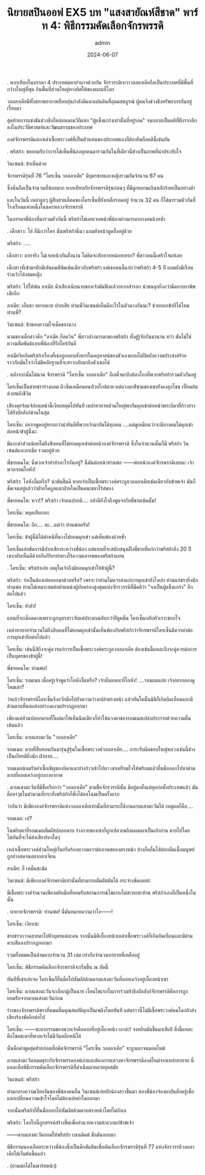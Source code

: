 ﻿---
title: 'นิยายสปินออฟ EX5 บท "แสงสายัณห์สีชาด" พาร์ท 4: พิธีกรรมคัดเลือกจักรพรรดิ'
description: 'นิยายสปินออฟ EX5 บท "แสงสายัณห์สีชาด" พาร์ท 4: พิธีกรรมคัดเลือกจักรพรรดิ'
date: 2024-06-07
image: "@assets/blog/EX5-7.webp"
imageAlt: re zero EX5 แปลไทย
categories: [ex5]
author: admin
tags: [rezeroex5]
hideToc: true
---
.
หากเทียบในบรรดา 4 ประเทศมหาอำนาจด้วยกัน จักรวรรดิเทวาวอลลาเคียถือเป็นประเทศที่มีพื้นที่กว้างใหญ่ที่สุด กินพื้นที่ส่วนใหญ่ทางทิศใต้ของแผนที่โลก

วอลลาเคียมีทั้งสภาพอากาศที่อบอุ่นกำลังดีและแผ่นดินที่อุดมสมบูรณ์ ผู้คนจึงช่วงชิงทรัพยากรกันอยู่เรื่อยมา

สุดท้ายการแข่งขันช่วงชิงก็หล่อหลอมวิถีแห่ง "ผู้แข็งแกร่งเท่านั้นที่อยู่รอด" จนกลายเป็นคติที่ฝังรากลึกลงในประวัติศาสตร์และวัฒนธรรมของประเทศ

องค์จักรพรรดิและเหล่าเชื้อพระวงศ์ที่เป็นตัวแทนของประเทศเองก็ต้องยึดถือคตินี้เช่นกัน

.
พริสก้า: ขอยอมรับว่าการได้เห็นพี่น้องทุกคนมารวมกันในที่เดียวนี่ช่างเป็นภาพที่น่าประทับใจ

วินเซนต์: ข้าเห็นด้วย

จักรพรรดิรุ่นที่ 76 "ไดรเซ็น วอลลาเคีย" มีบุตรชายและหญิงรวมกันจำนวน 67 คน

ซึ่งนั่นถือเป็นจำนวนที่น้อยมาก หากเทียบกับจักรพรรดิรุ่นก่อนๆ ที่มีลูกหลานเกินหลักร้อยเป็นอย่างต่ำ

และในวันนี้ เหล่าลูกๆ ผู้สืบสายเลือดของไดรเซ็นที่ยังเหลือรอดอยู่ จำนวน 32 คน ก็ได้มารวมตัวกันที่โรงเรือนแห่งหนึ่งในนครหลวงจักรพรรดิ

ในบรรดาพี่น้องที่มารวมตัวกันนี้ พริสก้าไม่เคยเจอหน้าพี่น้องต่างมารดาบางคนด้วยซ้ำ

.
เด็กสาว: โฮ่ ก็นึกว่าใคร นั่นพริสก้านี่นา แถมยังหน้าบูดบึ้งอยู่ด้วย

พริสก้า: .....

เด็กสาว: ตายจริง ไม่เจอหน้ากันตั้งนาน ไม่คิดจะทักทายหน่อยเหรอ? พี่สาวคนนี้เศร้าใจแย่เลย

เด็กสาวที่เข้ามาทักมีเส้นผมสีส้มเช่นเดียวกับพริสก้า แต่เธอคนนี้แก่กว่าพริสก้า 4-5 ปี แถมยังมีเรือนร่างเว้าโค้งสมหญิง

พริสก้า: ไปให้พ้น ลาเมีย น้ำเสียงเนิบนาบของเจ้ามันฟังแล้วอยากสำรอก น่าขนลุกยิ่งกว่ามีดอาบยาพิษเสียอีก

ลาเมีย: เย็นชา หยาบคาย ปากเสีย ท่านพี่วินเซนต์เห็นดีอะไรในตัวนางกันนะ? ช่วยบอกข้าทีได้ไหม ท่านพี่?

วินเซนต์: ข้าชอบความใจเด็ดของนาง

นามของเด็กสาวคือ "ลาเมีย ก็อดวิน" พี่สาวต่างมารดาของพริสก้า ทั้งคู่รู้จักกันมานาน ทว่า มันไม่ใช่ความสัมพันธ์แบบพี่น้องที่รักใคร่กันดี

ลาเมียจิกกัดพริสก้าเรื่องที่เธอถูกลอบสังหารในคฤหาสน์ของตัวเองแบบไม่ปิดบังความประสงค์ร้าย ราวกับมั่นใจว่าไม่มีหลักฐานที่จะสาวกลับมาถึงตัวเธอได้

.
หลังจากนั้นไม่นาน จักรพรรดิ "ไดรเซ็น วอลลาเคีย" ก็เสด็จมาถึงห้องโถงที่พวกพริสก้ารวมตัวกันอยู่

ไดรเซ็นเป็นชายชราร่างผอม ผิวซีดเหมือนคนป่วยใกล้ตาย แต่ดวงตาสีชาดของเขายังคงลุกโชน เปี่ยมล้นด้วยพลังชีวิต

เสียงคุยจ้อแจ้ก่อนหน้านี้เงียบหยุดไปทันที เหล่าทายาทส่วนใหญ่พากันคุกเข่าต่อหน้าพระบิดาที่ก้าวย่างไปยังบัลลังก์ด้านในสุด

ไดรเซ็น: อยากพูดอยู่หรอกว่าน่ายินดีที่พวกเจ้ามากันได้ทุกคน ....แต่ดูเหมือนว่าจะมีบางคนไม่คุกเข่าต่อหน้าข้าผู้นี้นะ

มีแกะดำส่วนน้อยไม่ถึงสิบคนที่ไม่ยอมคุกเข่าต่อหน้าองค์จักรพรรดิ ซึ่งในจำนวนนั้นก็มี พริสก้า วินเซนต์และลาเมีย รวมอยู่ด้วย

พี่ชายคนโต: นี่พวกเจ้าทำบ้าอะไรกันอยู่? นี่มันต่อหน้าท่านพ่อ ――ต่อหน้าองค์จักรพรรดิเลยนะ เจ้าพวกจอมโอหัง!

พริสก้า: โอหังงั้นหรือ? น่าขันสิ้นดี หากเจ้าเป็นเชื้อพระวงศ์ตระกูลวอลลาเคียเช่นเดียวกับข้าพเจ้า มันก็ชัดเจนอยู่แล้วว่าฝ่ายใดถูกและฝ่ายใดเป็นคนเขลาไร้สมอง

พี่ชายคนโต: หวา!? พริสก้า เจ้าคนปากดี.... กล้าดียังไงถึงพูดจากับพี่ชายเช่นนั้น!

ไดรเซ็น: หยุดเสียเถอะ

พี่ชายคนโต: อึก.... ตะ...แต่ว่า ท่านพ่อครับ!

ไดรเซ็น: ข้าผู้นี้มิได้ตำหนิที่นางไม่ยอมคุกเข่า แต่เห็นพ้องด้วยซ้ำ

ไดรเซ็นเอ่ยขัดการมีปากเสียงระหว่างพี่น้อง แต่แทนที่จะสนับสนุนฝั่งพี่ชายที่แก่กว่าพริสก้าถึง 20 ปี เขากลับเห็นดีด้วยกับกิริยาท่าทางไร้ความเคารพของพริสก้าแทน

.
ไดรเซ็น: พริสก้าเอ๋ย เหตุใดเจ้าถึงมิยอมคุกเข่าให้ข้าผู้นี้?

พริสก้า: จำเป็นต้องเอ่ยออกมาด้วยหรือ? เพราะว่าท่านไม่ควรค่าแก่การคุกเข่ายังไงเล่า ท่านแก่ชรายิ่งนัก ท่านพ่อ ท่านไม่เหมาะสมต่อตำแหน่งผู้ปกครองสูงสุดแห่งจักรวรรดิที่มีคติว่า "จงเป็นผู้แข็งแกร่ง" อีกต่อไปแล้ว

ไดรเซ็น: ฮ่าฮ่า!

แทนที่จะเดือดดาลเพราะถูกบุตรสาววัยแค่ประมาณสิบกว่าปีดูหมิ่น ไดรเซ็นกลับหัวเราะชอบใจ

เหล่าทายาทจำนวนไม่ถึงสิบคนที่ไม่ยอมคุกเข่านั้นเห็นพ้องกับพริสก้าว่าจักรพรรดิไดรเซ็นมิควรค่าต่อการคุกเข่าอีกต่อไปแล้ว

ไดรเซ็น: เช่นนี่สิถึงจะคู่ควรแก่การเป็นเชื้อพระวงศ์ตระกูลวอลลาเคีย ต้องเช่นนี้แหละถึงจะคู่ควรต่อการเป็นบุตรของข้าผู้นี้!

พี่ชายคนโต: ท่านพ่อ!

ไดรเซ็น: รอมเมล เมื่อครู่เจ้าพูดว่าโอหังงั้นหรือ? เจ้านั่นแหละที่โอหัง! ....รอมเมลเอ๋ย เจ้าอยากลองดูไหมเล่า?

ว่าแล้วจักรพรรดิไดรเซ็นจึงกวักมือไปยังความว่างเปล่าตรงหน้า แล้วทันใดนั้นมิติก็เกิดบิดเบือนและมีด้ามดาบที่ตกแต่งอย่างงดงามปรากฏออกมา

เพียงแค่ส่วนปลอกดาบที่โผล่มาให้เห็นนิดเดียวก็ทำให้ดวงตาของรอมเมลเปล่งประกายด้วยความตื่นเต้นแล้ว

ไดรเซ็น: ดาบแสงตะวัน "วอลลาเคีย"

รอมเมล: ดาบที่สืบทอดกันมารุ่นสู่รุ่นในเชื้อพระวงศ์วอลลาเคีย.... ภาระรับผิดชอบใหญ่หลวงเช่นนี้ช่างเป็นเกียรติยิ่งนัก ฝ่าบาท....

รอมเมลน้อมรับคำเชื้อเชิญของบิดาและย่างก้าวเข้าไปหา เขาเตรียมใจให้พร้อมแล้วยื่นมือออกไปหาด้ามดาบที่ลอยเคว้งอยู่กลางอากาศ

.
ดาบแสงตะวันที่มีชื่อเรียกว่า "วอลลาเคีย" ตามชื่อจักรวรรดินั้น มีอยู่มาตั้งแต่ยุคก่อตั้งประเทศแล้ว มันคืออาวุธในตำนานที่กระทั่งพริสก้าก็พึ่งได้ยลโฉมเป็นครั้งแรก

ว่ากันว่า มีเพียงองค์จักรพรรดิแห่งวอลลาเคียเท่านั้นที่สามารถใช้งานดาบแสงตะวันได้ เหตุผลก็คือ....

รอมเมล: เอ๋?

ในพริบตาที่รอมเมลสัมผัสปลอกดาบ ร่างกายของเขาก็ถูกเปลวเพลิงแผดเผาเป็นเถ้าถ่าน ตายไปโดยไม่ทันที่จะได้ส่งเสียงร้องใดๆ

เหล่าเชื้อพระวงศ์ส่วนใหญ่เริ่มกรีดร้องหวาดผวาต่อภาพสยองตรงหน้า บ้างก็คลื่นไส้ต่อกลิ่นเนื้อมนุษย์ถูกย่างสดจนอยากอาเจียน

ลาเมีย: อี๋ เหม็นชะมัด

วินเซนต์: มีเพียงองค์จักรพรรดิเท่านั้นที่สามารถสัมผัสมันได้ กระจ่างชัดเลยล่ะ

มีเชื้อพระวงศ์จำนวนเพียงหยิบมือที่ยอมรับสถานการณ์ได้แบบไม่สะทกสะท้าน พริสก้าเองก็เป็นหนึ่งในนั้น

.
ทายาทจักรพรรดิ: ท่านพ่อ! นี่มันหมายความว่าไง――!

ไดรเซ็น: เงียบซะ

ชายชรากวาดสายตาไปยังบุตรแต่ละคน จากนั้นมิติเบื้องหน้าเหล่าเชื้อพระวงศ์ก็เกิดบิดเบือนและมีด้ามดาบสีแดงปรากฏออกมา

รวมทั้งหมดเป็นด้ามดาบจำนวน 31 เล่ม เท่ากับจำนวนทายาทที่เหลืออยู่

ไดรเซ็น: พิธีกรรมคัดเลือกจักรพรรดิจะเริ่มขึ้น ณ บัดนี้

ทันทีที่เขาเอ่ยจบ ไดรเซ็นก็ยื่นมือไปสัมผัสด้ามดาบแสงตะวันที่ลอยเคว้งอยู่เบื้องหน้าเขา

ไดรเซ็น: ดาบแสงตะวันจะเลือกผู้เป็นนาย เงื่อนไขแรกในการร่วมท้าชิงบัลลังก์จักรพรรดิคือการถูกยอมรับจากดาบแสงตะวันก่อน

ร่างของจักรพรรดิชราที่หมดสิ้นคุณสมบัติลุกเป็นเพลิงโดยทันที แต่คราวนี้ไม่มีเชื้อพระวงศ์คนใดกล้าส่งเสียงร้องขัดอีกต่อไป

ไดรเซ็น: ――ชะตากรรมของพวกเจ้าคือดาบที่อยู่เบื้องหน้า เอาล่ะ! จงหยิบมันขึ้นมาเสียสิ สิ่งนี้แหละคือโชคชะตาที่พวกเจ้าไม่มีวันหลีกหนีได้

นั่นคือคำพูดสุดท้ายก่อนที่อดีตจักรพรรดิ "ไดรเซ็น วอลลาเคีย" จะถูกเผาจนมอดไหม้

ดาบแสงตะวันหมดธุระกับจักรพรรดองค์เก่าและต้องการแสวงหาจักรพรรดิองค์ใหม่จากเหล่าทายาท นี่แหละคือพิธีกรรมคัดเลือกจักรพรรดิที่ดำเนินมาหลายยุคสมัย

วินเซนต์: พริสก้า

ท่ามกลางความเงียบงันของพี่น้องคนอื่น วินเซนต์เอ่ยทักน้องสาวขึ้นมา สองพี่น้องจ้องตากันสักครู่เพื่อแลกเปลี่ยนความเข้าใจโดยไม่ต้องเอ่ยคำใดออกมา

จากนั้นพริสก้าก็ยื่นมือออกไปสัมผัสด้ามดาบตรงหน้าโดยไม่ลังเล

พริสก้า: โลกใบนี้ถูกสรรค์สร้างขึ้นเพื่ออำนวยความสะดวกแก่ข้าพเจ้า

――ดาบแสงตะวันยอมให้พริสก้า เบเนดิคต์ ชักมันออกมา

พิธีกรรมนองเลือดระหว่างพี่น้องซึ่งเป็นศึกตัดสินเพื่อคัดเลือกจักรพรรดิรุ่นที่ 77 แห่งจักรวรรดิวอลลาเคียได้เริ่มต้นขึ้นแล้ว

.
(อ่านต่อได้ในพาร์ทหน้า)


